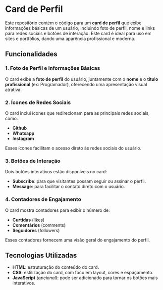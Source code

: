 # Card de Perfil

Este repositório contém o código para um **card de perfil** que exibe informações básicas de um usuário, incluindo foto de perfil, nome e links para redes sociais e botões de interação. Este card é ideal para uso em sites e portfólios, dando uma aparência profissional e moderna.

## Funcionalidades

### 1. Foto de Perfil e Informações Básicas

O card exibe a **foto de perfil** do usuário, juntamente com o **nome** e o **título profissional** (ex: Programador), oferecendo uma apresentação visual atrativa.

### 2. Ícones de Redes Sociais

O card inclui ícones que redirecionam para as principais redes sociais, como:
- **Github**
- **Whatsapp**
- **Instagram**

Esses ícones facilitam o acesso direto às redes sociais do usuário.

### 3. Botões de Interação

Dois botões interativos estão disponíveis no card:
- **Subscribe**: para que visitantes possam seguir ou assinar o perfil.
- **Message**: para facilitar o contato direto com o usuário.

### 4. Contadores de Engajamento

O card mostra contadores para exibir o número de:
- **Curtidas** (likes)
- **Comentários** (comments)
- **Seguidores** (followers)

Esses contadores fornecem uma visão geral do engajamento do perfil.

## Tecnologias Utilizadas

- **HTML**: estruturação do conteúdo do card.
- **CSS**: estilização do card, com foco em layout, cores e espaçamento.
- **JavaScript** *(opcional)*: pode ser adicionado para tornar os botões mais interativos.
